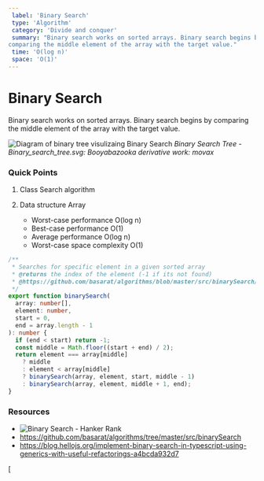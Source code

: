 ```yaml
---
 label: 'Binary Search'
 type: 'Algorithm'
 category: 'Divide and conquer'
 summary: "Binary search works on sorted arrays. Binary search begins by
comparing the middle element of the array with the target value."
 time: 'O(log n)'
 space: 'O(1)'
---
```


# Binary Search

Binary search works on sorted arrays. Binary search begins by comparing the middle element of the array with the target value.

![Diagram of binary tree visulizaing Binary Search](https://i.imgur.com/RJ6Xzyg.png)
_Binary Search Tree - Binary_search_tree.svg: Booyabazooka derivative work: movax_

### Quick Points

1.  Class Search algorithm
2.  Data structure Array

    - Worst-case performance O(log n)
    - Best-case performance O(1)
    - Average performance O(log n)
    - Worst-case space complexity O(1)

```typescript
/**
 * Searches for specific element in a given sorted array
 * @returns the index of the element (-1 if its not found)
 * @https://github.com/basarat/algorithms/blob/master/src/binarySearch/binarySearch.ts
 */
export function binarySearch(
  array: number[],
  element: number,
  start = 0,
  end = array.length - 1
): number {
  if (end < start) return -1;
  const middle = Math.floor((start + end) / 2);
  return element === array[middle]
    ? middle
    : element < array[middle]
    ? binarySearch(array, element, start, middle - 1)
    : binarySearch(array, element, middle + 1, end);
}
```

### Resources

- ![Binary Search - Hanker Rank](https://img.youtube.com/vi/P3YID7liBug/0.jpg)
- https://github.com/basarat/algorithms/tree/master/src/binarySearch
- https://blog.hellojs.org/implement-binary-search-in-typescript-using-generics-with-useful-refactorings-a4bcda932d7

[
